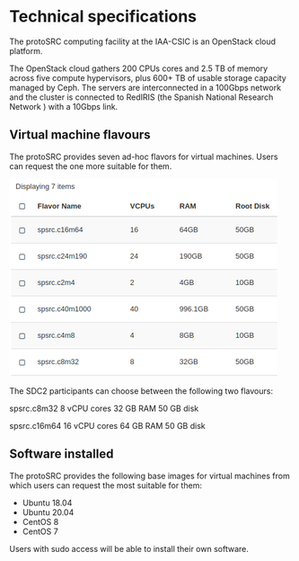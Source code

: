# Technical specifications 

The protoSRC computing facility at the IAA-CSIC is an OpenStack cloud platform.   

The OpenStack cloud gathers 200 CPUs cores and 2.5 TB of memory across five compute hypervisors, plus 600+ TB of usable storage capacity managed by Ceph. The servers are interconnected in a 100Gbps network and the cluster is connected to RedIRIS (the Spanish National Research Network ) with a 10Gbps link.

 
## Virtual machine flavours 
The protoSRC provides seven ad-hoc flavors for virtual machines. Users can request the one more suitable for them.   

![](images/VM_flavours.png)

The SDC2 participants can choose between the following two flavours: 

spsrc.c8m32
8 vCPU cores
32 GB RAM
50 GB disk

spsrc.c16m64
16 vCPU cores
64 GB RAM
50 GB disk

## Software installed

The protoSRC provides the following base images for virtual machines from which users can request the most suitable for them:

- Ubuntu 18.04
- Ubuntu 20.04
- CentOS 8
- CentOS 7

Users with sudo access will be able to install their own software. 


